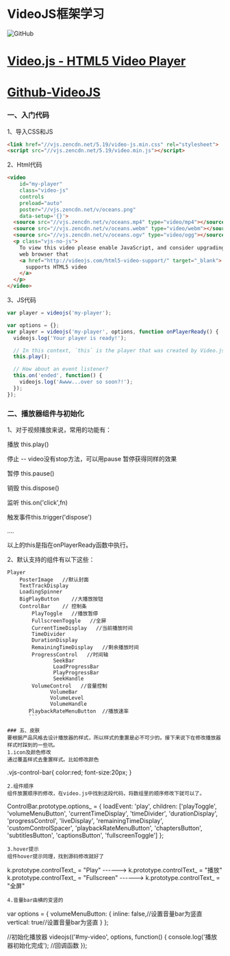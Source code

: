 # VideoJS框架学习
![GitHub](https://camo.githubusercontent.com/0af60e718ce6f8c9f31543c210af3a74e77681c6/687474703a2f2f766964656f6a732e636f6d2f696d672f6c6f676f2e706e67 "Picture")

# [Video.js - HTML5 Video Player](http://videojs.com "VideoJS.com")

# [Github-VideoJS](https://github.com/videojs "Github-VideoJS")
### 一、入门代码

1、导入CSS和JS

```html
<link href="//vjs.zencdn.net/5.19/video-js.min.css" rel="stylesheet">
<script src="//vjs.zencdn.net/5.19/video.min.js"></script>
```
2、Html代码
```html
<video
    id="my-player"
    class="video-js"
    controls
    preload="auto"
    poster="//vjs.zencdn.net/v/oceans.png"
    data-setup='{}'>
  <source src="//vjs.zencdn.net/v/oceans.mp4" type="video/mp4"></source>
  <source src="//vjs.zencdn.net/v/oceans.webm" type="video/webm"></source>
  <source src="//vjs.zencdn.net/v/oceans.ogv" type="video/ogg"></source>
  <p class="vjs-no-js">
    To view this video please enable JavaScript, and consider upgrading to a
    web browser that
    <a href="http://videojs.com/html5-video-support/" target="_blank">
      supports HTML5 video
    </a>
  </p>
</video>
```
3、JS代码
```js
var player = videojs('my-player');
```
```js
var options = {};
var player = videojs('my-player', options, function onPlayerReady() {
  videojs.log('Your player is ready!');

  // In this context, `this` is the player that was created by Video.js.
  this.play();

  // How about an event listener?
  this.on('ended', function() {
    videojs.log('Awww...over so soon?!');
  });
});
```
### 二、播放器组件与初始化

1、对于视频播放来说，常用的功能有：

播放   this.play()

停止   -- video没有stop方法，可以用pause 暂停获得同样的效果

暂停   this.pause()

销毁  this.dispose()

监听  this.on('click',fn)

触发事件this.trigger('dispose')

....

以上的this是指在onPlayerReady函数中执行。

2、默认支持的组件有以下这些：

```
Player
    PosterImage   //默认封面
    TextTrackDisplay
    LoadingSpinner
    BigPlayButton    //大播放按钮
    ControlBar    // 控制条
        PlayToggle   //播放暂停
        FullscreenToggle   //全屏
        CurrentTimeDisplay   //当前播放时间
        TimeDivider
        DurationDisplay
        RemainingTimeDisplay   //剩余播放时间
        ProgressControl   //时间轴
               SeekBar
               LoadProgressBar
               PlayProgressBar
               SeekHandle
        VolumeControl   //音量控制
              VolumeBar
              VolumeLevel
              VolumeHandle 
       PlaybackRateMenuButton  //播放速率
       ```
       
### 五、皮肤
要根据产品风格去设计播放器的样式，所以样式的重置是必不可少的。接下来说下在修改播放器样式时踩到的一些坑。
1.icon及颜色修改
通过覆盖样式去重置样式。比如修改颜色
```
.vjs-control-bar{
    color:red;
    font-size:20px;
}
```
2.组件顺序
组件放置顺序的修改，在video.js中找到这段代码，将数组里的顺序修改下就可以了。
```
ControlBar.prototype.options_ = {
loadEvent: 'play',
children: ['playToggle', 'volumeMenuButton', 'currentTimeDisplay', 'timeDivider', 'durationDisplay', 'progressControl', 'liveDisplay', 'remainingTimeDisplay', 'customControlSpacer', 'playbackRateMenuButton', 'chaptersButton', 'subtitlesButton', 'captionsButton', 'fullscreenToggle']
};
```
3.hover提示
组件hover提示同理，找到源码修改就好了
```
k.prototype.controlText_ = "Play"     ------>     k.prototype.controlText_ = "播放"
k.prototype.controlText_ = "Fullscreen"   ------>   k.prototype.controlText_ = "全屏"
```
4.音量bar由横的变竖的
```
var options = {
       volumeMenuButton: {
            inline: false,//设置音量bar为竖直
            vertical: true//设置音量bar为竖直
       }
};

//初始化播放器
videojs(('#my-video', options, function() {
console.log('播放器初始化完成');    //回调函数
});
```
